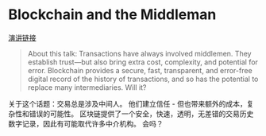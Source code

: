 # Blockchain and the Middleman

[演讲链接](https://www.ted.com/watch/ted-institute/ted-bcg/blockchain-and-the-middleman)

> About this talk: Transactions have always involved middlemen. They establish trust—but also bring extra cost, complexity, and potential for error. Blockchain provides a secure, fast, transparent, and error-free digital record of the history of transactions, and so has the potential to replace many intermediaries. Will it?

关于这个话题：交易总是涉及中间人。 他们建立信任 - 但也带来额外的成本，复杂性和错误的可能性。 区块链提供了一个安全，快速，透明，无差错的交易历史数字记录，因此有可能取代许多中介机构。 会吗？
